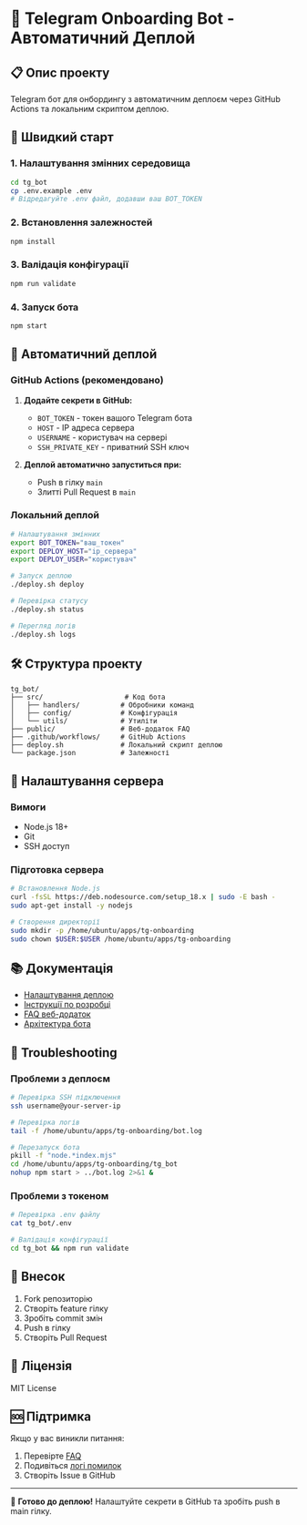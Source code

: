 # 🚀 Telegram Onboarding Bot - Автоматичний Деплой

## 📋 Опис проекту

Telegram бот для онбордингу з автоматичним деплоєм через GitHub Actions та локальним скриптом деплою.

## 🚀 Швидкий старт

### 1. Налаштування змінних середовища

```bash
cd tg_bot
cp .env.example .env
# Відредагуйте .env файл, додавши ваш BOT_TOKEN
```

### 2. Встановлення залежностей

```bash
npm install
```

### 3. Валідація конфігурації

```bash
npm run validate
```

### 4. Запуск бота

```bash
npm start
```

## 🔄 Автоматичний деплой

### GitHub Actions (рекомендовано)

1. **Додайте секрети в GitHub:**
   - `BOT_TOKEN` - токен вашого Telegram бота
   - `HOST` - IP адреса сервера
   - `USERNAME` - користувач на сервері
   - `SSH_PRIVATE_KEY` - приватний SSH ключ

2. **Деплой автоматично запуститься при:**
   - Push в гілку `main`
   - Злитті Pull Request в `main`

### Локальний деплой

```bash
# Налаштування змінних
export BOT_TOKEN="ваш_токен"
export DEPLOY_HOST="ip_сервера"
export DEPLOY_USER="користувач"

# Запуск деплою
./deploy.sh deploy

# Перевірка статусу
./deploy.sh status

# Перегляд логів
./deploy.sh logs
```

## 🛠️ Структура проекту

```
tg_bot/
├── src/                    # Код бота
│   ├── handlers/          # Обробники команд
│   ├── config/            # Конфігурація
│   └── utils/             # Утиліти
├── public/                # Веб-додаток FAQ
├── .github/workflows/     # GitHub Actions
├── deploy.sh              # Локальний скрипт деплою
└── package.json           # Залежності
```

## 🔧 Налаштування сервера

### Вимоги
- Node.js 18+
- Git
- SSH доступ

### Підготовка сервера

```bash
# Встановлення Node.js
curl -fsSL https://deb.nodesource.com/setup_18.x | sudo -E bash -
sudo apt-get install -y nodejs

# Створення директорії
sudo mkdir -p /home/ubuntu/apps/tg-onboarding
sudo chown $USER:$USER /home/ubuntu/apps/tg-onboarding
```

## 📚 Документація

- [Налаштування деплою](DEPLOYMENT_SETUP.md)
- [Інструкції по розробці](tg_bot/DEVELOPER_GUIDE.md)
- [FAQ веб-додаток](tg_bot/README_FAQ_WEBAPP.md)
- [Архітектура бота](tg_bot/ARCHITECTURE_ANALYSIS.md)

## 🚨 Troubleshooting

### Проблеми з деплоєм
```bash
# Перевірка SSH підключення
ssh username@your-server-ip

# Перевірка логів
tail -f /home/ubuntu/apps/tg-onboarding/bot.log

# Перезапуск бота
pkill -f "node.*index.mjs"
cd /home/ubuntu/apps/tg-onboarding/tg_bot
nohup npm start > ../bot.log 2>&1 &
```

### Проблеми з токеном
```bash
# Перевірка .env файлу
cat tg_bot/.env

# Валідація конфігурації
cd tg_bot && npm run validate
```

## 🤝 Внесок

1. Fork репозиторію
2. Створіть feature гілку
3. Зробіть commit змін
4. Push в гілку
5. Створіть Pull Request

## 📄 Ліцензія

MIT License

## 🆘 Підтримка

Якщо у вас виникли питання:
1. Перевірте [FAQ](tg_bot/FAQ_IMPLEMENTATION.md)
2. Подивіться [логі помилок](tg_bot/DEVOPS_DEPLOYMENT.md)
3. Створіть Issue в GitHub

---

🎉 **Готово до деплою!** Налаштуйте секрети в GitHub та зробіть push в main гілку.
